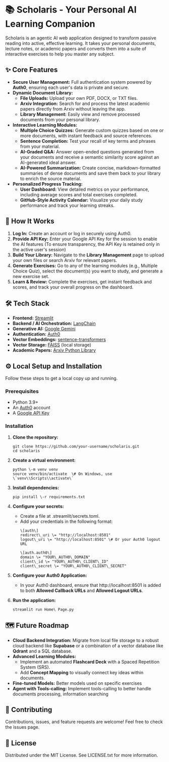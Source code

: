 # **📚 Scholaris \- Your Personal AI Learning Companion**

Scholaris is an agentic AI web application designed to transform passive reading into active, effective learning. It takes your personal documents, lecture notes, or academic papers and converts them into a suite of interactive exercises to help you master any subject.

## **✨ Core Features**

* **Secure User Management:** Full authentication system powered by **Auth0**, ensuring each user's data is private and secure.  
* **Dynamic Document Library:**  
  * **File Uploads:** Upload your own PDF, DOCX, or TXT files.  
  * **Arxiv Integration:** Search for and process the latest academic papers directly from Arxiv without leaving the app.  
  * **Library Management:** Easily view and remove processed documents from your personal library.  
* **Interactive Learning Modules:**  
  * **Multiple Choice Quizzes:** Generate custom quizzes based on one or more documents, with instant feedback and source references.  
  * **Sentence Completion:** Test your recall of key terms and phrases from your material.  
  * **AI-Graded Q\&A:** Answer open-ended questions generated from your documents and receive a semantic similarity score against an AI-generated ideal answer.  
  * **AI-Powered Summarization:** Create concise, markdown-formatted summaries of dense documents and save them back to your library to enrich the source material.  
* **Personalized Progress Tracking:**  
  * **User Dashboard:** View detailed metrics on your performance, including average scores and total exercises completed.  
  * **GitHub-Style Activity Calendar:** Visualize your daily study performance and track your learning streaks.

## **🚀 How It Works**

1. **Log In:** Create an account or log in securely using Auth0.  
2. **Provide API Key:** Enter your Google API Key for the session to enable the AI features (To ensure transparency, the API Key is retained only in the active user's session)
3. **Build Your Library:** Navigate to the **Library Management** page to upload your own files or search Arxiv for relevant papers.  
4. **Generate Exercises:** Go to any of the learning modules (e.g., Multiple Choice Quiz), select the document(s) you want to study, and generate a new exercise set.  
5. **Learn & Review:** Complete the exercises, get instant feedback and scores, and track your overall progress on the dashboard.

## **🛠️ Tech Stack**

* **Frontend:** [Streamlit](https://streamlit.io/)  
* **Backend / AI Orchestration:** [LangChain](https://www.langchain.com/)  
* **Generative AI:** [Google Gemini](https://ai.google.dev/)  
* **Authentication:** [Auth0](https://auth0.com/)  
* **Vector Embeddings:** [sentence-transformers](https://huggingface.co/sentence-transformers/all-MiniLM-L6-v2)  
* **Vector Storage:** [FAISS](https://github.com/facebookresearch/faiss) (local storage)  
* **Academic Papers:** [Arxiv Python Library](https://github.com/lukasschwab/arxiv.py)

## **⚙️ Local Setup and Installation**

Follow these steps to get a local copy up and running.

### **Prerequisites**

* Python 3.9+  
* An [Auth0](https://auth0.com) account  
* A [Google API Key](https://ai.google.dev/gemini-api/docs/api-key)

### **Installation**

1. **Clone the repository:**  
   ```
   git clone https://github.com/your-username/scholaris.git  
   cd scholaris
   ```

2. **Create a virtual environment:**  
   ```
   python \-m venv venv  
   source venv/bin/activate  \# On Windows, use \`venv\\Scripts\\activate\`
   ```

3. **Install dependencies:**  
   ```
   pip install \-r requirements.txt
   ```

4. **Configure your secrets:**  
   * Create a file at .streamlit/secrets.toml.  
   * Add your credentials in the following format:  
     ```
     \[auth\]  
     redirect\_uri \= "http://localhost:8501"  
     logout\_uri \= "http://localhost:8501" \# Or your Auth0 logout URL

     \[auth.auth0\]  
     domain \= "YOUR\_AUTH0\_DOMAIN"  
     client\_id \= "YOUR\_AUTH0\_CLIENT\_ID"  
     client\_secret \= "YOUR\_AUTH0\_CLIENT\_SECRET"
     ```

5. **Configure your Auth0 Application:**  
   * In your Auth0 dashboard, ensure that http://localhost:8501 is added to both **Allowed Callback URLs** and **Allowed Logout URLs**.  
6. **Run the application:**  
   ```
   streamlit run Home\ Page.py
   ```

## **🗺️ Future Roadmap**

* **Cloud Backend Integration:** Migrate from local file storage to a robust cloud backend like **Supabase** or a combination of a vector database like **Qdrant** and a SQL database.  
* **Advanced Learning Modules:**  
  * Implement an automated **Flashcard Deck** with a Spaced Repetition System (SRS).  
  * Add **Concept Mapping** to visually connect key ideas within documents.
* **Fine-tuned Models:** Better models used on specific exercises  
* **Agent with Tools-calling:** Implement tools-calling to better handle documents processing, information searching

## **🤝 Contributing**

Contributions, issues, and feature requests are welcome\! Feel free to check the issues page.

## **📜 License**

Distributed under the MIT License. See LICENSE.txt for more information.